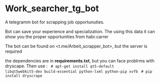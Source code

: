 # Work_searcher_tg_bot
A telegramm bot for scrapping job opportunuties.

Bot can save your experience and specialization. The using this data it can show you the proper opportunities from habr.carrer

The bot can be found on <t.me/Arbeit_scrapper_bot>, but the server is required

the dependencies are in <b>requirements.txt</b>, but you can face problrms with dryscape. Then use :
<code> # apt-get install qt5-default libqt5webkit5-dev build-essential python-lxml python-pip xvfb </code>
<code># pip install dryscrape</code>


